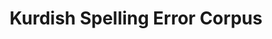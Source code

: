 ---
title: "Kurdish Spelling Error Corpus"
meta_title: "Kurdish Spelling Dataset - Error Correction Data"
description: "Comprehensive collection of Kurdish spelling errors with corrections and error type classifications."
draft: false
---